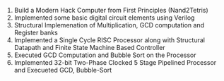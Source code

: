 1. Build a Modern Hack Computer from First Principles (Nand2Tetris)
2. Implemented some basic digital circuit elements using Verilog
3. Structural Implemenation of Multiplication, GCD computation and Register banks
4. Implemented a Single Cycle RISC Processor along with Structural Datapath and Finite State Machine Based Controller
5. Executed GCD Computation and Bubble Sort on the Processor
6. Implemented 32-bit Two-Phase Clocked 5 Stage Pipelined Processor and Execueted GCD, Bubble-Sort
